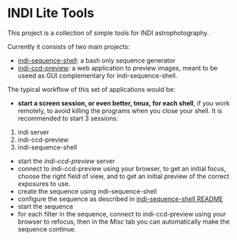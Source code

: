 # INDI Lite Tools

This project is a collection of simple tools for INDI astrophotography.

Currently it consists of two main projects:

 - [indi-sequence-shell](indi-sequence-shell/): a bash only sequence generator
 - [indi-ccd-preview](indi-ccd-preview/): a web application to preview images, meant to be useed as GUI complementary for indi-sequence-shell.

The typical workflow of this set of applications would be:

 - **start a screen session, or even better, tmux, for each shell**, if you work remotely, to avoid killing the programs when you close your shell. It is recommended to start 3 sessions:
  1. indi server
  2. indi-ccd-preview
  3. indi-sequence-shell
 - start the *indi-ccd-preview* server
 - connect to indi-ccd-preview using your browser, to get an initial focus, choose the right field of view, and to get an initial preview of the correct exposures to use.
 - create the sequence using indi-sequence-shell
 - configure the sequence as described in [indi-sequence-shell README](indi-sequence-shell/README.md)
 - start the sequence
 - for each filter in the sequence, connect to indi-ccd-preview using your browser to refocus, then in the *Misc* tab you can automatically make the sequence continue.


